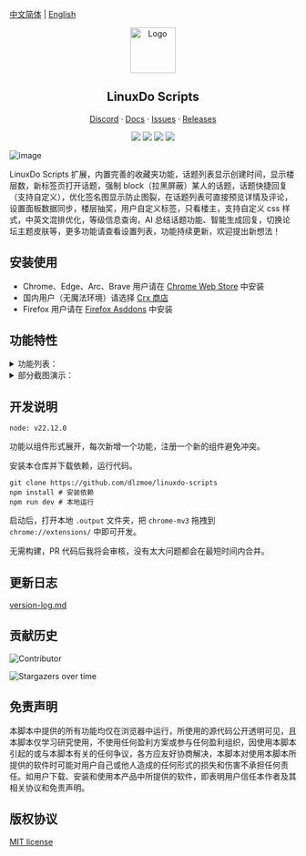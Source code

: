 [中文简体](https://github.com/dlzmoe/linuxdo-scripts/blob/main/README.md) | [English](https://github.com/dlzmoe/linuxdo-scripts/blob/main/README_EN.md)

<div align="center">
  <a href="https://github.com/dlzmoe/linuxdo-scripts">
    <img src="https://github.com/dlzmoe/linuxdo-scripts/blob/main/public/icon/128.png?raw=true" alt="Logo" width="80" height="80">
  </a>

  <h2>LinuxDo Scripts</h2>
  <p>
    <a href="https://discord.gg/n2pErsD7Kg">Discord</a>
    ·
    <a href="https://linuxdo-scripts.zishu.me">Docs</a>
    ·
    <a href="https://github.com/dlzmoe/linuxdo-scripts/issues/new/choose">Issues</a>
    ·
    <a href="https://github.com/dlzmoe/linuxdo-scripts/releases/latest">Releases</a>
    <br />
  </p>

  <p>
    <img src="https://img.shields.io/github/v/release/dlzmoe/linuxdo-scripts?style=flat-square&label=LinuxDo Scripts 扩展&labelColor=%235D5D5D&color=%23E97435">
    <img src="https://img.shields.io/github/stars/dlzmoe/linuxdo-scripts?style=flat-square&label=Github%20Stars">
    <img src="https://img.shields.io/chrome-web-store/users/fbgblmjbeebanackldpbmpacppflgmlj?style=flat-square&label=Chrome%20Web%20Store">
    <img src="https://img.shields.io/github/license/dlzmoe/linuxdo-scripts?style=flat-square&">
  </p>

</div>

![image](https://github.com/user-attachments/assets/8824696c-f2d4-4cfd-8273-901a3d007a39)

LinuxDo Scripts 扩展，内置完善的收藏夹功能，话题列表显示创建时间，显示楼层数，新标签页打开话题，强制 block（拉黑屏蔽）某人的话题，话题快捷回复（支持自定义），优化签名图显示防止图裂，在话题列表可直接预览详情及评论，设置面板数据同步，楼层抽奖，用户自定义标签，只看楼主，支持自定义 css 样式，中英文混排优化，等级信息查询，AI 总结话题功能、智能生成回复，切换论坛主题皮肤等，更多功能请查看设置列表，功能持续更新，欢迎提出新想法！

## 安装使用

- Chrome、Edge、Arc、Brave 用户请在 [Chrome Web Store](https://chromewebstore.google.com/detail/fbgblmjbeebanackldpbmpacppflgmlj) 中安装
- 国内用户（无魔法环境）请选择 [Crx 商店](https://www.crxsoso.com/webstore/detail/fbgblmjbeebanackldpbmpacppflgmlj)
- Firefox 用户请在 [Firefox Asddons](https://addons.mozilla.org/zh-CN/firefox/addon/linux_do-scripts/) 中安装

## 功能特性

<details>
<summary>功能列表：</summary>

- [x] 内置完善的收藏夹功能
- [x] 话题列表显示创建时间
- [x] 显示楼层数
- [x] 新标签页打开话题
- [x] 强制 block（拉黑屏蔽）某人的话题
- [x] 话题快捷回复（支持自定义）
- [x] 优化签名图显示防止图裂
- [x] 设置面板数据同步
- [x] 楼层抽奖
- [x] 只看楼主切换功能
- [x] 自动切换黑夜模式
- [x] 用户标签功能
- [x] 在话题列表可直接预览详情及评论
- [x] 评论框表情优化
- [x] 支持自定义 css 样式
- [x] 中英文混排优化显示
- [x] 新增等级信息查询
- [x] 切换论坛表情风格
- [x] AI 总结话题功能、智能生成回复
- [x] 切换论坛主题皮肤
- [x] 更多功能请查看设置列表

</details>

<details>
<summary>部分截图演示：</summary>

| ![image](https://github.com/user-attachments/assets/f3fb854f-e6fd-4da4-9a9c-377b6537fab7) | ![image](https://github.com/user-attachments/assets/eef1330f-3354-41a6-b654-8048d457856d) |
| ----------------------------------------------------------------------------------------- | ----------------------------------------------------------------------------------------- |
| ![image](https://github.com/user-attachments/assets/2c67ab9f-2359-4ab5-b0dd-0f257560b98b) | ![image](https://github.com/user-attachments/assets/ed4f925c-e26c-43ce-a886-fa764ac341b5) |
| ![image](https://github.com/user-attachments/assets/c6ba9abb-43aa-40ce-a4a1-b9cdae229a2d) | ![image](https://github.com/user-attachments/assets/399c1645-36e1-4fe2-a671-ae40685e87ca) |

</details>

## 开发说明

```
node: v22.12.0
```

功能以组件形式展开，每次新增一个功能，注册一个新的组件避免冲突。

安装本仓库并下载依赖，运行代码。

```shell
git clone https://github.com/dlzmoe/linuxdo-scripts
npm install # 安装依赖
npm run dev # 本地运行
```

启动后，打开本地 `.output` 文件夹，把 `chrome-mv3` 拖拽到 `chrome://extensions/` 中即可开发。

无需构建，PR 代码后我将会审核，没有太大问题都会在最短时间内合并。

## 更新日志

[version-log.md](https://github.com/dlzmoe/linuxdo-scripts/blob/main/version-log.md)

## 贡献历史

![Contributor](https://contrib.rocks/image?repo=dlzmoe/linuxdo-scripts)

![Stargazers over time](https://starchart.cc/dlzmoe/linuxdo-scripts.svg?variant=adaptive)

## 免责声明

本脚本中提供的所有功能均仅在浏览器中运行，所使用的源代码公开透明可见，且本脚本仅学习研究使用，不使用任何盈利方案或参与任何盈利组织，因使用本脚本引起的或与本脚本有关的任何争议，各方应友好协商解决，本脚本对使用本脚本所提供的软件时可能对用户自己或他人造成的任何形式的损失和伤害不承担任何责任。如用户下载、安装和使用本产品中所提供的软件，即表明用户信任本作者及其相关协议和免责声明。

## 版权协议

[MIT license](https://github.com/dlzmoe/linuxdo-scripts/blob/main/LICENSE)
